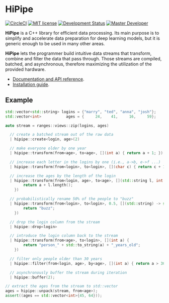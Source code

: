 # HiPipe
[![CircleCI](https://circleci.com/gh/iterait/hipipe/tree/dev.svg?style=shield)](https://circleci.com/gh/iterait/hipipe/tree/master)
[![MIT license](https://img.shields.io/badge/license-MIT-blue.svg?style=flat)](LICENSE)
[![Development Status](https://img.shields.io/badge/status-Regular-brightgreen.svg?style=flat)]()
[![Master Developer](https://img.shields.io/badge/master-Filip%20Matzner-lightgrey.svg?style=flat)]()


__HiPipe__ is a C++ library for efficient data processing. Its main purpose is to simplify
and accelerate data preparation for deep learning models, but it is generic enough to be used
in many other areas.

__HiPipe__ lets the programmer build intuitive data streams that transform,
combine and filter the data that pass through. Those streams are compiled,
batched, and asynchronous, therefore maximizing the utilization of the provided
hardware.

- [Documentation and API reference](https://hipipe.org/).
- [Installation guide](https://hipipe.org/installation.html).

## Example

```c++
std::vector<std::string> logins = {"marry", "ted", "anna", "josh"};
std::vector<int>           ages = {     24,    41,     16,     59};

auto stream = ranges::views::zip(logins, ages)

  // create a batched stream out of the raw data
  | hipipe::create<login, age>(2)

  // make everyone older by one year
  | hipipe::transform(from<age>, to<age>, [](int a) { return a + 1; })

  // increase each letter in the logins by one (i.e., a->b, e->f ...)
  | hipipe::transform(from<login>, to<login>, [](char c) { return c + 1; }, dim<2>)

  // increase the ages by the length of the login
  | hipipe::transform(from<login, age>, to<age>, [](std::string l, int a) {
        return a + l.length();
    })

  // probabilistically rename 50% of the people to "buzz"
  | hipipe::transform(from<login>, to<login>, 0.5, [](std::string) -> std::string {
        return "buzz";
    })

  // drop the login column from the stream
  | hipipe::drop<login>

  // introduce the login column back to the stream
  | hipipe::transform(from<age>, to<login>, [](int a) {
        return "person_" + std::to_string(a) + "_years_old";
    })

  // filter only people older than 30 years
  | hipipe::filter(from<login, age>, by<age>, [](int a) { return a > 30; })

  // asynchronously buffer the stream during iteration
  | hipipe::buffer(2);

// extract the ages from the stream to std::vector
ages = hipipe::unpack(stream, from<age>);
assert((ages == std::vector<int>{45, 64}));
```
